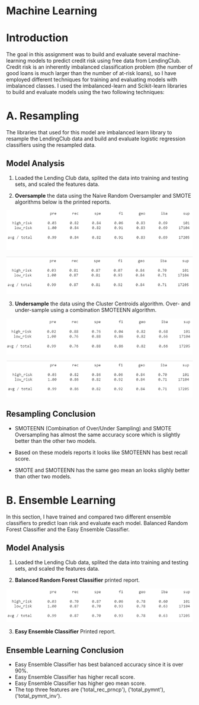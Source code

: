 # Machine Learning

# Introduction
The goal in this assignment was to build and evaluate several machine-learning models to predict credit risk using free data from LendingClub. Credit risk is an inherently imbalanced classification problem (the number of good loans is much larger than the number of at-risk loans), so I have employed different techniques for training and evaluating models with imbalanced classes. I used the imbalanced-learn and Scikit-learn libraries to build and evaluate models using the two following techniques:

# A. Resampling

The libraries that used for this model are imbalanced learn library to resample the LendingClub data and build and evaluate logistic regression classifiers using the resampled data.

## Model Analysis

1. Loaded the Lending Club data, splited the data into training and testing sets, and scaled the features data.

2. **Oversample** the data using the Naive Random Oversampler and SMOTE algorithms below is the printed reports.

![Random over_S](https://github.com/amanafzali/bootcamp_Machine-Learning/blob/main/Pictures/N_Random_Over_S.PNG?raw=true)

![SMOTE](https://github.com/amanafzali/bootcamp_Machine-Learning/blob/main/Pictures/SMOTE%20Over_S.PNG?raw=true)


3. **Undersample** the data using the Cluster Centroids algorithm.
Over- and under-sample using a combination SMOTEENN algorithm.


![Under_S](https://github.com/amanafzali/bootcamp_Machine-Learning/blob/main/Pictures/Undersampling.PNG?raw=true)


![SMOTTENN](https://github.com/amanafzali/bootcamp_Machine-Learning/blob/main/Pictures/SMOTEENN_COU_Samling.PNG?raw=true)


## Resampling Conclusion

- SMOTEENN (Combination of Over/Under Sampling) and SMOTE Oversampling has almost the same accuracy score which is slightly better than the other two models.

- Based on these models reports it looks like SMOTEENN has best recall score.

- SMOTE and SMOTEENN has the same geo mean an looks slighly better than other two models.

# B. Ensemble Learning

In this section, I have trained  and compared two different ensemble classifiers to predict loan risk and evaluate each model. Balanced Random Forest Classifier and the Easy Ensemble Classifier.

## Model Analysis

1.  Loaded the Lending Club data, splited the data into training and testing sets, and scaled the features data.

2. **Balanced Random Forest Classifier** printed report.

![SMOTTENN](https://github.com/amanafzali/bootcamp_Machine-Learning/blob/main/Pictures/BRF%20Classifie.PNG?raw=true)


3. **Easy Ensemble Classifier** Printed report.

## Ensemble Learning Conclusion

- Easy Ensemble Classifier has best balanced accuracy since it is over 90%.
- Easy Ensemble Classifier has higher recall score.
- Easy Ensemble Classifier has higher geo mean score.
- The top three features are ('total_rec_prncp'), ('total_pymnt'), ('total_pymnt_inv').